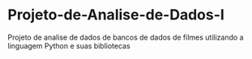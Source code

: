 # Projeto-de-Analise-de-Dados-I
Projeto de analise de dados de bancos de dados de filmes utilizando a linguagem Python e suas bibliotecas
